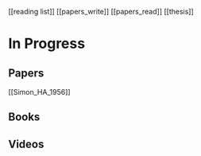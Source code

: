 [[reading list]]
[[papers_write]]
[[papers_read]]
[[thesis]]

# In Progress

## Papers
[[Simon_HA_1956]]

## Books

## Videos

